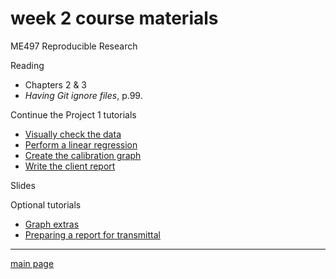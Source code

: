 # week 2 course materials

ME497 Reproducible Research

Reading 

- Chapters 2 & 3 
- *Having Git ignore files*, p.99. 

Continue the Project 1 tutorials 

- [Visually check the data](cm011_project-1_graph-first-look.md)  
- [Perform a linear regression](cm012_project-1_regression.md) 
- [Create the calibration graph](cm013_project-1_graph-better.md) 
- [Write the client report](cm015_project-1_report.md) 

Slides 



Optional tutorials 

- [Graph extras](week_01/cm014_project-1_graph-extras.md) 
- [Preparing a report for transmittal](week_01/cm016_project-1_report-transmittal.md) 

---

[main page](../README.md)
